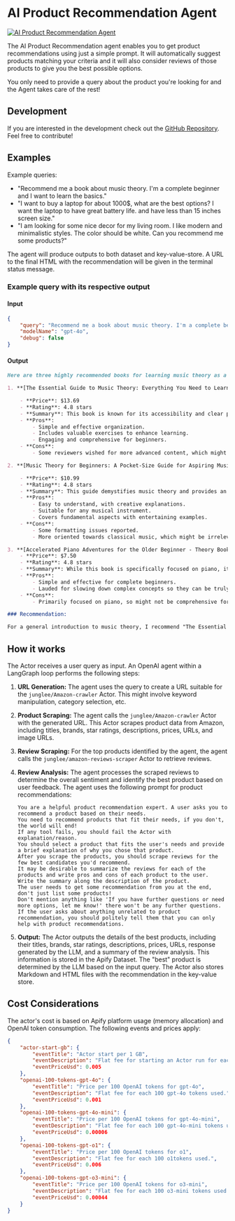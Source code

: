 # AI Product Recommendation Agent

[![AI Product Recommendation Agent](https://apify.com/actor-badge?actor=matymar/ai-product-recommendation-agent)](https://apify.com/matymar/ai-product-recommendation-agent)

The AI Product Recommendation agent enables you to get product recommendations using just a simple prompt.
It will automatically suggest products matching your criteria and it will also consider reviews of those products to give you the best possible options.

You only need to provide a query about the product you're looking for and the Agent takes care of the rest!

## Development

If you are interested in the development check out the [GitHub Repository](https://github.com/apify-projects/ai-product-recommendation-agent.git).
Feel free to contribute!

## Examples

Example queries:

-   "Recommend me a book about music theory. I'm a complete beginner and I want to learn the basics."
-   "I want to buy a laptop for about 1000$, what are the best options? I want the laptop to have great battery life. and have less than 15 inches screen size."
-   "I am looking for some nice decor for my living room. I like modern and minimalistic styles. The color should be white. Can you recommend me some products?"

The agent will produce outputs to both dataset and key-value-store. A URL to the final HTML with the recommendation will be given in the terminal status message.

### Example query with its respective output

#### Input

```json
{
    "query": "Recommend me a book about music theory. I'm a complete beginner and I want to learn the basics.",
    "modelName": "gpt-4o",
    "debug": false
}
```

#### Output

```md
Here are three highly recommended books for learning music theory as a beginner:

1. **[The Essential Guide to Music Theory: Everything You Need to Learn the Basics and Beyond](https://www.amazon.com/dp/B0CHL7M2M5)**

    - **Price**: $13.69
    - **Rating**: 4.8 stars
    - **Summary**: This book is known for its accessibility and clear presentation of music theory fundamentals. It is highly praised for its logical structure and engaging style, making it suitable for both newcomers and those refreshing their knowledge.
    - **Pros**:
        - Simple and effective organization.
        - Includes valuable exercises to enhance learning.
        - Engaging and comprehensive for beginners.
    - **Cons**:
        - Some reviewers wished for more advanced content, which might not be an issue for beginners.

2. **[Music Theory for Beginners: A Pocket-Size Guide for Aspiring Musicians of Any Instrument](https://www.amazon.com/dp/B0CWXGNXTY)**

    - **Price**: $10.99
    - **Rating**: 4.8 stars
    - **Summary**: This guide demystifies music theory and provides an inspiring understanding of music. It's noted for its entertaining and creative approach, making the subject fun to explore.
    - **Pros**:
        - Easy to understand, with creative explanations.
        - Suitable for any musical instrument.
        - Covers fundamental aspects with entertaining examples.
    - **Cons**:
        - Some formatting issues reported.
        - More oriented towards classical music, which might be irrelevant to some popular genres.

3. **[Accelerated Piano Adventures for the Older Beginner - Theory Book 1](https://www.amazon.com/dp/1616772069)**
    - **Price**: $7.50
    - **Rating**: 4.8 stars
    - **Summary**: While this book is specifically focused on piano, it's a great introductory text for those with no musical background. It is highly recommended by both instructors and learners for its simplicity and efficacy in teaching music theory basics.
    - **Pros**:
        - Simple and effective for complete beginners.
        - Lauded for slowing down complex concepts so they can be truly understood.
    - **Cons**:
        - Primarily focused on piano, so might not be comprehensive for other instruments.

### Recommendation:

For a general introduction to music theory, I recommend "The Essential Guide to Music Theory: Everything You Need to Learn the Basics and Beyond" due to its comprehensive and engaging style that caters to both complete beginners and those revisiting theory basics. If you're interested in piano-specific theory, "Accelerated Piano Adventures for the Older Beginner - Theory Book 1" is an excellent choice.
```

## How it works

The Actor receives a user query as input. An OpenAI agent within a LangGraph loop performs the following steps:

1.  **URL Generation:** The agent uses the query to create a URL suitable for the `junglee/Amazon-crawler` Actor. This might involve keyword manipulation, category selection, etc.
2.  **Product Scraping:** The agent calls the `junglee/Amazon-crawler` Actor with the generated URL. This Actor scrapes product data from Amazon, including titles, brands, star ratings, descriptions, prices, URLs, and image URLs.
3.  **Review Scraping:** For the top products identified by the agent, the agent calls the `junglee/amazon-reviews-scraper` Actor to retrieve reviews.
4.  **Review Analysis:** The agent processes the scraped reviews to determine the overall sentiment and identify the best product based on user feedback. The agent uses the following prompt for product recommendations:

    ```
    You are a helpful product recommendation expert. A user asks you to recommend a product based on their needs.
    You need to recommend products that fit their needs, if you don't, the world will end!
    If any tool fails, you should fail the Actor with explanation/reason.
    You should select a product that fits the user's needs and provide a brief explanation of why you chose that product.
    After you scrape the products, you should scrape reviews for the few best candidates you'd recommend.
    It may be desirable to summarize the reviews for each of the products and write pros and cons of each product to the user.
    Write the summary along the description of the product.
    The user needs to get some recommendation from you at the end, don't just list some products!
    Don't mention anything like 'If you have further questions or need more options, let me know!' there won't be any further questions.
    If the user asks about anything unrelated to product recommendation, you should politely tell them that you can only help with product recommendations.
    ```

5.  **Output:** The Actor outputs the details of the best products, including their titles, brands, star ratings, descriptions, prices, URLs, response generated by the LLM, and a summary of the review analysis. This information is stored in the Apify Dataset. The "best" product is determined by the LLM based on the input query. The Actor also stores Markdown and HTML files with the recommendation in the key-value store.

## Cost Considerations

The actor's cost is based on Apify platform usage (memory allocation) and OpenAI token consumption. The following events and prices apply:

```json
{
    "actor-start-gb": {
        "eventTitle": "Actor start per 1 GB",
        "eventDescription": "Flat fee for starting an Actor run for each 1 GB of memory.",
        "eventPriceUsd": 0.005
    },
    "openai-100-tokens-gpt-4o": {
        "eventTitle": "Price per 100 OpenAI tokens for gpt-4o",
        "eventDescription": "Flat fee for each 100 gpt-4o tokens used.",
        "eventPriceUsd": 0.001
    },
    "openai-100-tokens-gpt-4o-mini": {
        "eventTitle": "Price per 100 OpenAI tokens for gpt-4o-mini",
        "eventDescription": "Flat fee for each 100 gpt-4o-mini tokens used.",
        "eventPriceUsd": 0.00006
    },
    "openai-100-tokens-gpt-o1": {
        "eventTitle": "Price per 100 OpenAI tokens for o1",
        "eventDescription": "Flat fee for each 100 o1tokens used.",
        "eventPriceUsd": 0.006
    },
    "openai-100-tokens-gpt-o3-mini": {
        "eventTitle": "Price per 100 OpenAI tokens for o3-mini",
        "eventDescription": "Flat fee for each 100 o3-mini tokens used.",
        "eventPriceUsd": 0.00044
    }
}
```
